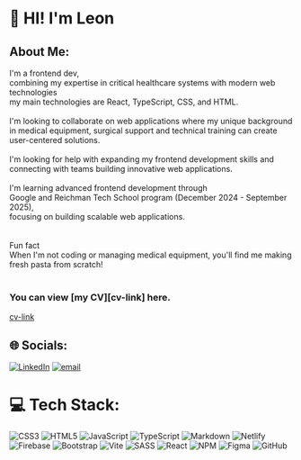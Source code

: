 # 👋 HI! I'm Leon
##  About Me:
 I'm a frontend dev, <br>combining my expertise in critical healthcare systems with modern web technologies <br> my main technologies are React, TypeScript, CSS, and HTML.<br><br> I'm looking to collaborate on web applications where my unique background<br> in medical equipment, surgical support and technical training can create user-centered solutions.<br><br> I'm looking for help with expanding my frontend development skills and <br>connecting with teams building innovative web applications.<br><br>I'm learning advanced frontend development through <br>Google and Reichman Tech School program (December 2024 - September 2025), <br>focusing on building scalable web applications.<br><br><br> Fun fact<br>When I'm not coding or managing medical equipment, you'll find me making fresh pasta from scratch!<br><br> <!-- *(sales rep and application specialist) -->

### You can view [my CV][cv-link] here.

[cv-link](https://drive.google.com/file/d/1fTYkjFDYammEjuQHna8-Wn-nikpVyCSA/view?usp=drive_link)

## 🌐 Socials:
[![LinkedIn](https://img.shields.io/badge/LinkedIn-%230077B5.svg?logo=linkedin&logoColor=white)](https://linkedin.com/in/https://www.linkedin.com/in/leon-eidelman-frontend/) [![email](https://img.shields.io/badge/Email-D14836?logo=gmail&logoColor=white)](mailto:leoneidelman09@gmail.com) 

# 💻 Tech Stack:
![CSS3](https://img.shields.io/badge/css3-%231572B6.svg?style=for-the-badge&logo=css3&logoColor=white) ![HTML5](https://img.shields.io/badge/html5-%23E34F26.svg?style=for-the-badge&logo=html5&logoColor=white) ![JavaScript](https://img.shields.io/badge/javascript-%23323330.svg?style=for-the-badge&logo=javascript&logoColor=%23F7DF1E) ![TypeScript](https://img.shields.io/badge/typescript-%23007ACC.svg?style=for-the-badge&logo=typescript&logoColor=white) ![Markdown](https://img.shields.io/badge/markdown-%23000000.svg?style=for-the-badge&logo=markdown&logoColor=white) ![Netlify](https://img.shields.io/badge/netlify-%23000000.svg?style=for-the-badge&logo=netlify&logoColor=#00C7B7) ![Firebase](https://img.shields.io/badge/firebase-%23039BE5.svg?style=for-the-badge&logo=firebase) ![Bootstrap](https://img.shields.io/badge/bootstrap-%238511FA.svg?style=for-the-badge&logo=bootstrap&logoColor=white) ![Vite](https://img.shields.io/badge/vite-%23646CFF.svg?style=for-the-badge&logo=vite&logoColor=white) ![SASS](https://img.shields.io/badge/SASS-hotpink.svg?style=for-the-badge&logo=SASS&logoColor=white) ![React](https://img.shields.io/badge/react-%2320232a.svg?style=for-the-badge&logo=react&logoColor=%2361DAFB) ![NPM](https://img.shields.io/badge/NPM-%23CB3837.svg?style=for-the-badge&logo=npm&logoColor=white) ![Figma](https://img.shields.io/badge/figma-%23F24E1E.svg?style=for-the-badge&logo=figma&logoColor=white) ![GitHub](https://img.shields.io/badge/github-%23121011.svg?style=for-the-badge&logo=github&logoColor=white)
<!--
# 📊 GitHub Stats:
![](https://github-readme-stats.vercel.app/api?username=Leon-87-7&theme=one_dark_pro&hide_border=true&include_all_commits=false&count_private=false)<br/>
![](https://nirzak-streak-stats.vercel.app/?user=Leon-87-7&theme=one_dark_pro&hide_border=true)<br/>
![](https://github-readme-stats.vercel.app/api/top-langs/?username=Leon-87-7&theme=one_dark_pro&hide_border=true&include_all_commits=false&count_private=false&layout=compact)

Proudly created with GPRM ( https://gprm.itsvg.in ) -->
